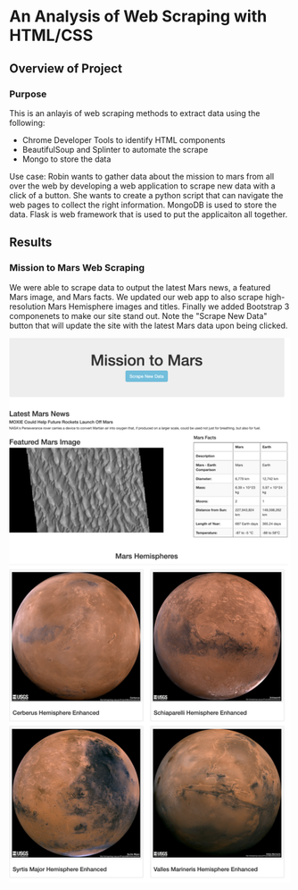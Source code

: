 # An Analysis of Web Scraping with HTML/CSS

## Overview of Project

### Purpose

This is an anlayis of web scraping methods to extract data using the following:
- Chrome Developer Tools to identify HTML components
- BeautifulSoup and Splinter to automate the scrape
- Mongo to store the data

Use case:
Robin wants to gather data about the mission to mars from all over the web by developing a web application to scrape new data with a click of a button. She wants to create a python script that can navigate the web pages to collect the right information. MongoDB is used to store the data. Flask is web framework that is used to put the applicaiton all together.

## Results

### Mission to Mars Web Scraping

We were able to scrape data to output the latest Mars news, a featured Mars image, and Mars facts. We updated our web app to also scrape high-resolution Mars Hemisphere images and titles. Finally we added Bootstrap 3 componenets to make our site stand out. Note the "Scrape New Data" button that will update the site with the latest Mars data upon being clicked.

![web_app_screenshot.png](https://github.com/alexhuynh0530/Mission-to-Mars/blob/main/Resources/web_app_screenshot.png)




